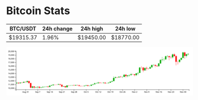 # Bitcoin Stats

BTC/USDT|24h change|24h high|24h low|
|---|---|---|---|
|$19315.37|1.96%|$19450.00|$18770.00|

<img src="./chart.svg">
